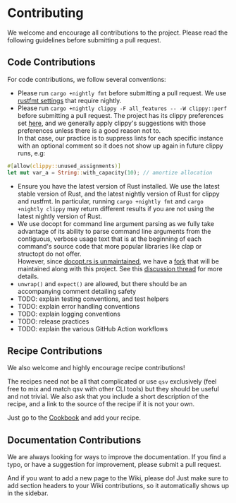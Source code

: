 # Contributing

We welcome and encourage all contributions to the project. Please read the following guidelines before submitting a pull request.

## Code Contributions

For code contributions, we follow several conventions:

* Please run `cargo +nightly fmt` before submitting a pull request. We use [rustfmt settings](https://github.com/jqnatividad/qsv/blob/master/rustfmt.toml) that require nightly.
* Please run `cargo +nightly clippy -F all_features -- -W clippy::perf` before submitting a pull request. The project has its clippy preferences set [here](https://github.com/jqnatividad/qsv/blob/bb4f4c7d683719a30f5e9552d16fba96a6872ce9/src/main.rs#L1-L36), and we generally apply clippy's suggestions with those preferences unless there is a good reason not to.   
In that case, our practice is to suppress lints for each specific instance with an optional comment so it does not show up again in future clippy runs, e.g:   
```rust 
#[allow(clippy::unused_assignments)]
let mut var_a = String::with_capacity(10); // amortize allocation
```
* Ensure you have the latest version of Rust installed. We use the latest stable version of Rust, and the latest nightly version of Rust for clippy and rustfmt. In particular, running `cargo +nightly fmt` and `cargo +nightly clippy` may return different results if you are not using the latest nightly version of Rust.
* We use docopt for command line argument parsing as we fully take advantage of its ability to parse command line arguments from the contiguous, verbose usage text that is at the beginning of each command's source code that more popular libraries like clap or structopt do not offer.   
However, since [docopt.rs is unmaintained](https://github.com/docopt/docopt.rs#this-crate-is-unmaintained), we have a [fork](https://github.com/jqnatividad/docopt.rs) that will be maintained along with this project. See this [discussion thread](https://github.com/jqnatividad/qsv/discussions/463) for more details.
* `unwrap()` and `expect()` are allowed, but there should be an accompanying comment detailing safety
* TODO: explain testing conventions, and test helpers
* TODO: explain error handling conventions
* TODO: explain logging conventions
* TODO: release practices
* TODO: explain the various GitHub Action workflows

## Recipe Contributions

We also welcome and highly encourage recipe contributions!

The recipes need not be all that complicated or use `qsv` exclusively (feel free to mix and match qsv with other CLI tools) but they should be useful and not trivial. We also ask that you include a short description of the recipe, and a link to the source of the recipe if it is not your own.

Just go to the [Cookbook](https://github.com/jqnatividad/qsv/wiki/Cookbook#cookbook) and add your recipe.

## Documentation Contributions

We are always looking for ways to improve the documentation. If you find a typo, or have a suggestion for improvement, please submit a pull request.

And if you want to add a new page to the Wiki, please do! Just make sure to add section headers to your Wiki contributions, so it automatically shows up in the sidebar.
